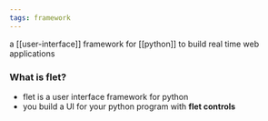```yaml
---
tags: framework
---
```


a [[user-interface]] framework for [[python]] to build real time web applications

### What is flet?
- flet is a user interface framework for python
- you build a UI for your python program with **flet controls**


